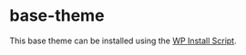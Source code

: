 # base-theme

This base theme can be installed using the <a href="https://github.com/UnionRoom/WP-Shell-Install">WP Install Script</a>.
